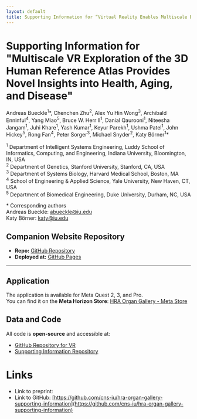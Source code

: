 ```yaml
---
layout: default
title: Supporting Information for “Virtual Reality Enables Multiscale Exploration of the Human Reference Atlas”"
---
```


# Supporting Information for "Multiscale VR Exploration of the 3D Human Reference Atlas Provides Novel Insights into Health, Aging, and Disease"

Andreas Bueckle<sup>1</sup>\*, Chenchen Zhu<sup>2</sup>, Alex Yu Hin Wong<sup>3</sup>, Archibald Enninful<sup>4</sup>, Yang Miao<sup>5</sup>, Bruce W. Herr II<sup>1</sup>,  Danial Qaurooni<sup>1</sup>, Niteesha Jangam<sup>1</sup>, Juhi Khare<sup>1</sup>, Yash Kumar<sup>1</sup>, Keyur Parekh<sup>1</sup>, Ushma Patel<sup>1</sup>, John Hickey<sup>5</sup>, Rong Fan<sup>4</sup>, Peter Sorger<sup>3</sup>, Michael Snyder<sup>2</sup>, Katy Börner<sup>1</sup>\*

<sup>1</sup> Department of Intelligent Systems Engineering, Luddy School of Informatics, Computing, and Engineering, Indiana University, Bloomington, IN, USA\
<sup>2</sup> Department of Genetics, Stanford University, Stanford, CA, USA\
<sup>3</sup> Department of Systems Biology, Harvard Medical School, Boston, MA\
<sup>4</sup> School of Engineering & Applied Science, Yale University, New Haven, CT, USA\
<sup>5</sup> Department of Biomedical Engineering, Duke University, Durham, NC, USA

\* Corresponding authors\
Andreas Bueckle: [abueckle@iu.edu](mailto:abueckle@iu.edu)\
Katy Börner: [katy@iu.edu](mailto:katy@iu.edu)

## Companion Website Repository  
- **Repo:** [GitHub Repository](https://github.com/cns-iu/hra-organ-gallery-supporting-information)  
- **Deployed at:** [GitHub Pages](https://cns-iu.github.io/hra-organ-gallery-supporting-information/)  

---
## Application  
The application is available for Meta Quest 2, 3, and Pro.  
You can find it on the **Meta Horizon Store**:
[HRA Organ Gallery - Meta Store](https://www.meta.com/en-gb/experiences/hra-organ-gallery/5696814507101529/ )

## Data and Code
All code is **open-source** and accessible at:  
- [GitHub Repository for VR](https://github.com/cns-iu/hra-organ-gallery-in-vr)  
- [Supporting Information Repository](https://github.com/cns-iu/hra-organ-gallery-supporting-information)  

# Links

- Link to preprint: 
- Link to GitHub: [https://github.com/cns-iu/hra-organ-gallery-supporting-information](https://github.com/cns-iu/hra-organ-gallery-supporting-information)
